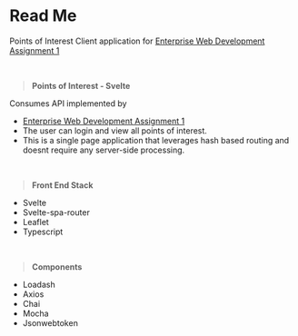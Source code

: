 
# Read Me

Points of Interest Client application for [Enterprise Web Development Assignment 1](https://github.com/jamesgeraghty/enterprise-web-dev-poi)



<p>&nbsp;</p>


> **Points of Interest - Svelte**

Consumes API implemented by 
- [Enterprise Web Development Assignment 1](https://github.com/jamesgeraghty/enterprise-web-dev-poi)
- The user can login and view all points of interest.
- This is a single page application that leverages hash based routing  and doesnt require any server-side processing. 

<p>&nbsp;</p>


> **Front End Stack**
- Svelte
- Svelte-spa-router
- Leaflet
- Typescript



<p>&nbsp;</p>

> **Components**
- Loadash
- Axios
- Chai
- Mocha
- Jsonwebtoken





